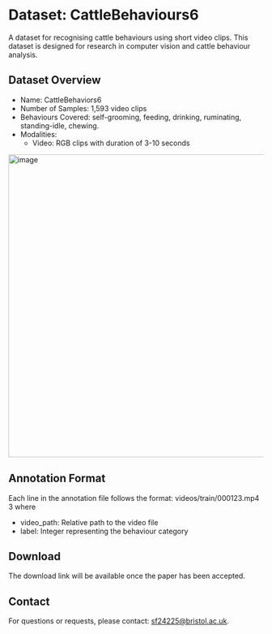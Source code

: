 # Dataset: CattleBehaviours6
A dataset for recognising cattle behaviours using short video clips. This dataset is designed for research in computer vision and cattle behaviour analysis.

## Dataset Overview
- Name: CattleBehaviors6
- Number of Samples: 1,593 video clips
- Behaviours Covered: self-grooming, feeding, drinking, ruminating, standing-idle, chewing.
- Modalities:
  - Video: RGB clips with duration of 3-10 seconds
<!-- Total Size: XX GB -->

<img width="1007" height="597" alt="image" src="https://github.com/user-attachments/assets/7424687c-95e4-4b9e-b4d7-52914612d6a0" />

<!-- Data Structure -->

## Annotation Format
Each line in the annotation file follows the format:
videos/train/000123.mp4  3
where
- video_path: Relative path to the video file
- label: Integer representing the behaviour category

## Download
The download link will be available once the paper has been accepted.

<!-- Citation -->

## Contact
For questions or requests, please contact: sf24225@bristol.ac.uk.

<!-- Acknowledgement -->


